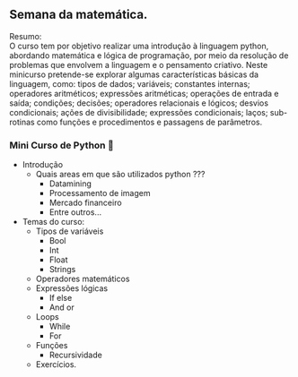 ## Semana da matemática.

Resumo:\
O curso tem por objetivo realizar uma introdução à linguagem python, abordando  matemática e lógica de programação, por meio da resolução de problemas que envolvem a linguagem e o pensamento criativo. 
Neste minicurso pretende-se explorar algumas  características básicas da linguagem, como: tipos de dados; variáveis; constantes internas; operadores aritméticos; expressões aritméticas; operações de entrada e saída; condições; decisões; operadores relacionais e lógicos; desvios condicionais; ações de divisibilidade; expressões condicionais; laços; sub-rotinas como funções e procedimentos e passagens de parâmetros.



### Mini Curso de Python 🐍

* Introdução 
    * Quais areas em que são utilizados python ???
      * Datamining
      * Processamento de imagem
      * Mercado financeiro
      * Entre outros...
* Temas do curso:
    * Tipos de variáveis
      * Bool
      * Int
      * Float
      * Strings
    * Operadores matemáticos
    * Expressões lógicas
      * If else
      * And or
    * Loops
      * While
      * For
    * Funções
      * Recursividade
    * Exercícios.
